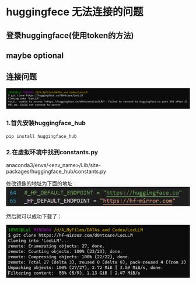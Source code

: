 # huggingfece 无法连接的问题

## 登录huggingface(使用token的方法)
## maybe optional

## 连接问题
![alt text](./1.huggingface/image.png)

### 1.首先安装huggingface_hub

    pip install huggingface_hub
    
### 2.在虚拟环境中找到constants.py

anaconda3/envs/<env_name>/Lib/site-packages/huggingface_hub/constants.py

修改镜像的地址为下面的地址：
![alt text](./1.huggingface/image-1.png)

然后就可以成功下载了：

![alt text](./1.huggingface/image-2.png)